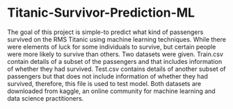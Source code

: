 # Titanic-Survivor-Prediction-ML
The goal of this project is simple-to predict what kind of passengers survived on the RMS Titanic using machine learning techniques. While there were elements of luck for some individuals to survive, but certain people were more likely to survive than others. Two datasets were given. Train.csv contain details of a subset of the passengers and that includes information of whether they had survived. Test.csv contains details of another subset of passengers but that does not include information of whether they had survived, therefore, this file is used to test model. Both datasets are downloaded from kaggle, an online community for machine learning and data science practitioners. 
